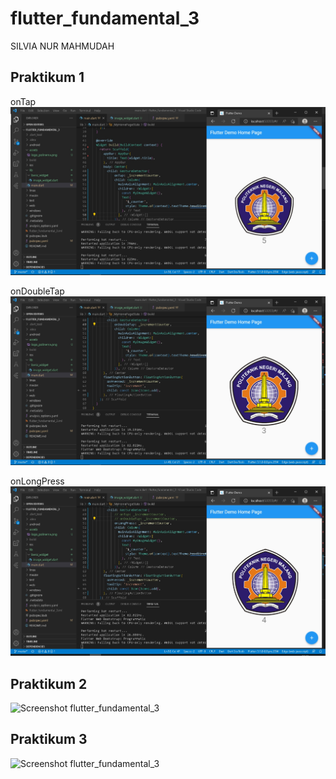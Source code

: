 # flutter_fundamental_3

SILVIA NUR MAHMUDAH

## Praktikum 1
onTap
![Screenshot flutter_fundamental_3](images/01.jpg)

onDoubleTap
![Screenshot flutter_fundamental_3](images/02.jpg)

onLongPress
![Screenshot flutter_fundamental_3](images/03.jpg)

## Praktikum 2
![Screenshot flutter_fundamental_3](images/04.png)

## Praktikum 3
![Screenshot flutter_fundamental_3](images/05.png)
